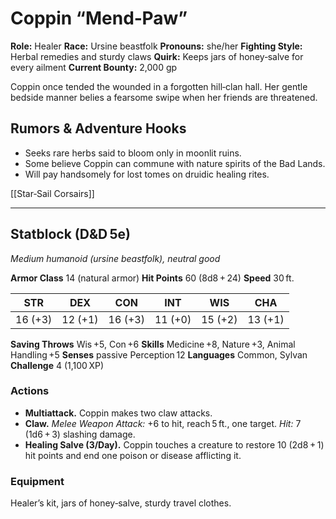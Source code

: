 # Coppin “Mend‑Paw”

**Role:** Healer
**Race:** Ursine beastfolk
**Pronouns:** she/her
**Fighting Style:** Herbal remedies and sturdy claws
**Quirk:** Keeps jars of honey‑salve for every ailment
**Current Bounty:** 2,000 gp

Coppin once tended the wounded in a forgotten hill‑clan hall. Her gentle bedside manner belies a fearsome swipe when her friends are threatened.

## Rumors & Adventure Hooks

* Seeks rare herbs said to bloom only in moonlit ruins.
* Some believe Coppin can commune with nature spirits of the Bad Lands.
* Will pay handsomely for lost tomes on druidic healing rites.

[[Star‑Sail Corsairs]]

---

## Statblock (D\&D 5e)

*Medium humanoid (ursine beastfolk), neutral good*

**Armor Class** 14 (natural armor)
**Hit Points** 60 (8d8 + 24)
**Speed** 30 ft.

|   STR   |   DEX   |   CON   |   INT   |   WIS   |   CHA   |
| :-----: | :-----: | :-----: | :-----: | :-----: | :-----: |
| 16 (+3) | 12 (+1) | 16 (+3) | 11 (+0) | 15 (+2) | 13 (+1) |

**Saving Throws** Wis +5, Con +6
**Skills** Medicine +8, Nature +3, Animal Handling +5
**Senses** passive Perception 12
**Languages** Common, Sylvan
**Challenge** 4 (1,100 XP)

### Actions

* **Multiattack.** Coppin makes two claw attacks.
* **Claw.** *Melee Weapon Attack:* +6 to hit, reach 5 ft., one target. *Hit:* 7 (1d6 + 3) slashing damage.
* **Healing Salve (3/Day).** Coppin touches a creature to restore 10 (2d8 + 1) hit points and end one poison or disease afflicting it.

### Equipment

Healer’s kit, jars of honey‑salve, sturdy travel clothes.
